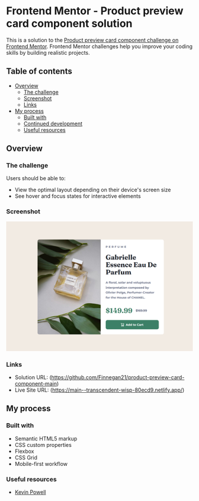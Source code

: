# Frontend Mentor - Product preview card component solution

This is a solution to the [Product preview card component challenge on Frontend Mentor](https://www.frontendmentor.io/challenges/product-preview-card-component-GO7UmttRfa). Frontend Mentor challenges help you improve your coding skills by building realistic projects. 

## Table of contents

- [Overview](#overview)
  - [The challenge](#the-challenge)
  - [Screenshot](#screenshot)
  - [Links](#links)
- [My process](#my-process)
  - [Built with](#built-with)
  - [Continued development](#continued-development)
  - [Useful resources](#useful-resources)


## Overview

### The challenge

Users should be able to:

- View the optimal layout depending on their device's screen size
- See hover and focus states for interactive elements

### Screenshot

![](./screenshot.PNG)


### Links

- Solution URL: (https://github.com/Finnegan21/product-preview-card-component-main)
- Live Site URL: (https://main--transcendent-wisp-80ecd9.netlify.app/)

## My process

### Built with

- Semantic HTML5 markup
- CSS custom properties
- Flexbox
- CSS Grid
- Mobile-first workflow



### Useful resources

- [Kevin Powell](https://youtu.be/B2WL6KkqhLQ)

